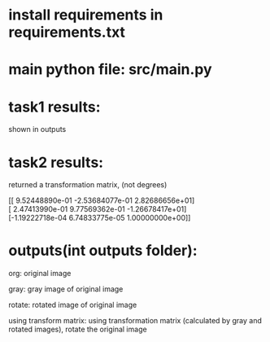 # install requirements in requirements.txt

# main python file: src/main.py

# task1 results: 
shown in outputs

# task2 results: 
returned a transformation matrix, (not degrees)

[[ 9.52448890e-01 -2.53684077e-01  2.82686656e+01] \
 [ 2.47413990e-01  9.77569362e-01 -1.26678417e+01] \
 [-1.19222718e-04  6.74833775e-05  1.00000000e+00]]
 

# outputs(int outputs folder):
org: original image

gray: gray image of original image

rotate: rotated image of original image

using transform matrix: using transformation matrix (calculated by gray and rotated images), rotate the original image

